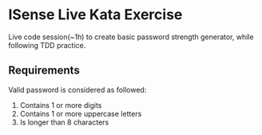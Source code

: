 # ISense Live Kata Exercise
Live code session(~1h) to create basic password strength generator, while following TDD practice.

## Requirements
Valid password is considered as followed:
1. Contains 1 or more digits
2. Contains 1 or more uppercase letters
3. Is longer than 8 characters
